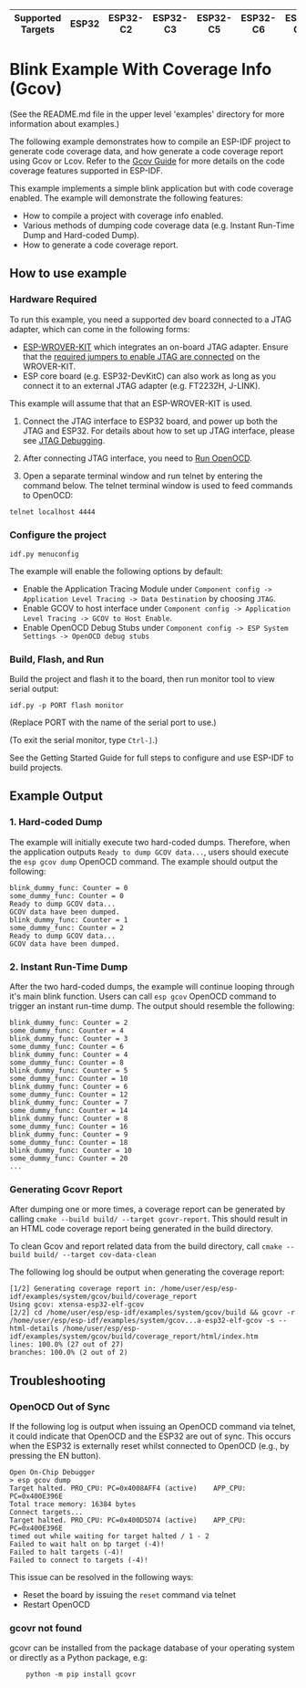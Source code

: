 | Supported Targets | ESP32 | ESP32-C2 | ESP32-C3 | ESP32-C5 | ESP32-C6 | ESP32-C61 | ESP32-H2 | ESP32-H21 | ESP32-H4 | ESP32-P4 | ESP32-S2 | ESP32-S3 |
| ----------------- | ----- | -------- | -------- | -------- | -------- | --------- | -------- | --------- | -------- | -------- | -------- | -------- |

# Blink Example With Coverage Info (Gcov)

(See the README.md file in the upper level 'examples' directory for more information about examples.)

The following example demonstrates how to compile an ESP-IDF project to generate code coverage data, and how generate a code coverage report using Gcov or Lcov. Refer to the [Gcov Guide](https://docs.espressif.com/projects/esp-idf/en/latest/api-guides/app_trace.html#gcov-source-code-coverage) for more details on the code coverage features supported in ESP-IDF.

This example implements a simple blink application but with code coverage enabled. The example will demonstrate the following features:
* How to compile a project with coverage info enabled.
* Various methods of dumping code coverage data (e.g. Instant Run-Time Dump and Hard-coded Dump).
* How to generate a code coverage report.

## How to use example

### Hardware Required

To run this example, you need a supported dev board connected to a JTAG adapter, which can come in the following forms:

* [ESP-WROVER-KIT](https://docs.espressif.com/projects/esp-idf/en/latest/hw-reference/modules-and-boards.html#esp-wrover-kit-v4-1) which integrates an on-board JTAG adapter. Ensure that the [required jumpers to enable JTAG are connected](https://docs.espressif.com/projects/esp-idf/en/latest/get-started/get-started-wrover-kit.html#setup-options) on the WROVER-KIT.
* ESP core board (e.g. ESP32-DevKitC) can also work as long as you connect it to an external JTAG adapter (e.g. FT2232H, J-LINK).

This example will assume that that an ESP-WROVER-KIT is used.

1. Connect the JTAG interface to ESP32 board, and power up both the JTAG and ESP32. For details about how to set up JTAG interface, please see [JTAG Debugging](https://docs.espressif.com/projects/esp-idf/en/latest/api-guides/jtag-debugging/index.html).

2. After connecting JTAG interface, you need to [Run OpenOCD](https://docs.espressif.com/projects/esp-idf/en/latest/api-guides/jtag-debugging/index.html#run-openocd).

3. Open a separate terminal window and run telnet by entering the command below. The telnet terminal window is used to feed commands to OpenOCD:

```bash
telnet localhost 4444
```

### Configure the project

```
idf.py menuconfig
```

The example will enable the following options by default:

* Enable the Application Tracing Module under `Component config -> Application Level Tracing -> Data Destination` by choosing `JTAG`.
* Enable GCOV to host interface under `Component config -> Application Level Tracing -> GCOV to Host Enable`.
* Enable OpenOCD Debug Stubs under `Component config -> ESP System Settings -> OpenOCD debug stubs`

### Build, Flash, and Run

Build the project and flash it to the board, then run monitor tool to view serial output:

```
idf.py -p PORT flash monitor
```

(Replace PORT with the name of the serial port to use.)

(To exit the serial monitor, type ``Ctrl-]``.)

See the Getting Started Guide for full steps to configure and use ESP-IDF to build projects.

## Example Output

### 1. Hard-coded Dump

The example will initially execute two hard-coded dumps. Therefore, when the application outputs `Ready to dump GCOV data...`, users should execute the `esp gcov dump` OpenOCD command. The example should output the following:

```
blink_dummy_func: Counter = 0
some_dummy_func: Counter = 0
Ready to dump GCOV data...
GCOV data have been dumped.
blink_dummy_func: Counter = 1
some_dummy_func: Counter = 2
Ready to dump GCOV data...
GCOV data have been dumped.
```

### 2. Instant Run-Time Dump

After the two hard-coded dumps, the example will continue looping through it's main blink function. Users can call `esp gcov` OpenOCD command to trigger an instant run-time dump. The output should resemble the following:

```
blink_dummy_func: Counter = 2
some_dummy_func: Counter = 4
blink_dummy_func: Counter = 3
some_dummy_func: Counter = 6
blink_dummy_func: Counter = 4
some_dummy_func: Counter = 8
blink_dummy_func: Counter = 5
some_dummy_func: Counter = 10
blink_dummy_func: Counter = 6
some_dummy_func: Counter = 12
blink_dummy_func: Counter = 7
some_dummy_func: Counter = 14
blink_dummy_func: Counter = 8
some_dummy_func: Counter = 16
blink_dummy_func: Counter = 9
some_dummy_func: Counter = 18
blink_dummy_func: Counter = 10
some_dummy_func: Counter = 20
...
```

### Generating Gcovr Report

After dumping one or more times, a coverage report can be generated by calling `cmake --build build/ --target gcovr-report`. This should result in an HTML code coverage report being generated in the build directory.

To clean Gcov and report related data from the build directory, call `cmake --build build/ --target cov-data-clean`

The following log should be output when generating the coverage report:

```
[1/2] Generating coverage report in: /home/user/esp/esp-idf/examples/system/gcov/build/coverage_report
Using gcov: xtensa-esp32-elf-gcov
[2/2] cd /home/user/esp/esp-idf/examples/system/gcov/build && gcovr -r /home/user/esp/esp-idf/examples/system/gcov...a-esp32-elf-gcov -s --html-details /home/user/esp/esp-idf/examples/system/gcov/build/coverage_report/html/index.htm
lines: 100.0% (27 out of 27)
branches: 100.0% (2 out of 2)
```

## Troubleshooting

### OpenOCD Out of Sync

If the following log is output when issuing an OpenOCD command via telnet, it could indicate that OpenOCD and the ESP32 are out of sync. This occurs when the ESP32 is externally reset whilst connected to OpenOCD (e.g., by pressing the EN button).

```
Open On-Chip Debugger
> esp gcov dump
Target halted. PRO_CPU: PC=0x4008AFF4 (active)    APP_CPU: PC=0x400E396E
Total trace memory: 16384 bytes
Connect targets...
Target halted. PRO_CPU: PC=0x400D5D74 (active)    APP_CPU: PC=0x400E396E
timed out while waiting for target halted / 1 - 2
Failed to wait halt on bp target (-4)!
Failed to halt targets (-4)!
Failed to connect to targets (-4)!
```

This issue can be resolved in the following ways:
* Reset the board by issuing the `reset` command via telnet
* Restart OpenOCD

### gcovr not found

gcovr can be installed from the package database of your operating system or directly as a Python package, e.g:

```
    python -m pip install gcovr
```
